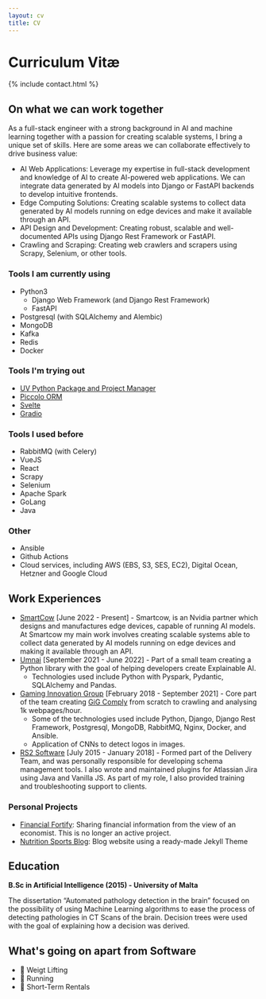 ```yaml
---
layout: cv
title: CV
---
```


# Curriculum Vitæ

{% include contact.html %}

## On what we can work together

As a full-stack engineer with a strong background in AI and machine learning together with a passion for creating scalable systems, I bring a unique set of skills. Here are some areas we can collaborate effectively to drive business value:

* AI Web Applications: Leverage my expertise in full-stack development and knowledge of AI to create AI-powered web applications. We can integrate data generated by AI models into Django or FastAPI backends to develop intuitive frontends.
* Edge Computing Solutions: Creating scalable systems to collect data generated by AI models running on edge devices and make it available through an API.
* API Design and Development: Creating robust, scalable and well-documented APIs using Django Rest Framework or FastAPI.
* Crawling and Scraping: Creating web crawlers and scrapers using Scrapy, Selenium, or other tools.

### Tools I am currently using

* Python3
  * Django Web Framework (and Django Rest Framework)
  * FastAPI
* Postgresql (with SQLAlchemy and Alembic)
* MongoDB
* Kafka
* Redis
* Docker

### Tools I'm trying out

* [UV Python Package and Project Manager](https://docs.astral.sh/uv/)
* [Piccolo ORM](https://piccolo-orm.com/)
* [Svelte](https://svelte.dev/)
* [Gradio](https://www.gradio.app/)

### Tools I used before

* RabbitMQ (with Celery)
* VueJS
* React
* Scrapy
* Selenium
* Apache Spark
* GoLang
* Java

### Other

* Ansible
* Github Actions
* Cloud services, including AWS (EBS, S3, SES, EC2), Digital Ocean, Hetzner and Google Cloud

## Work Experiences

* [SmartCow](https://www.smartcow.ai/) [June 2022 - Present] - Smartcow, is an Nvidia partner which designs and manufactures edge devices, capable of running AI models. At Smartcow my main work involves creating scalable systems able to collect data generated by AI models running on edge devices and making it available through an API.
* [Umnai](https://umnai.com/) [September 2021 - June 2022] - Part of a small team creating a Python library with the goal of helping developers create Explainable AI.
  - Technologies used include Python with Pyspark, Pydantic, SQLAlchemy and Pandas.
* [Gaming Innovation Group](https://www.gig.com/) [February 2018 - September 2021] - Core part of the team creating [GiG Comply](https://comply.gig.com/) from scratch to crawling and analysing 1k webpages/hour.
  - Some of the technologies used include Python, Django, Django Rest Framework, Postgresql, MongoDB, RabbitMQ, Nginx, Docker, and Ansible.
  - Application of CNNs to detect logos in images.
* [RS2 Software](https://www.rs2.com/) [July 2015 - January 2018] - Formed part of the Delivery Team, and was personally responsible for developing schema management tools. I also wrote and maintained plugins
for Atlassian Jira using Java and Vanilla JS. As part of my role, I also provided training and troubleshooting support to clients.

### Personal Projects

* [Financial Fortify](https://financialfortify.com): Sharing financial information from the view of an economist. This is no longer an active project.
* [Nutrition Sports Blog](https://rebmdsportsnutrition.com/): Blog website using a ready-made Jekyll Theme

## Education

**B.Sc in Artificial Intelligence (2015) - University of Malta**

The dissertation “Automated pathology detection in the brain” focused on the possibility of using Machine Learning algorithms to ease the process of detecting pathologies in CT Scans of the brain. Decision trees were used with the goal of explaining how a decision was derived.


## What's going on apart from Software

* 💪 Weigt Lifting
* 🏃 Running
* 🏡 Short-Term Rentals
